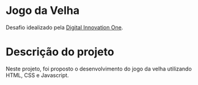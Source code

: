 # Jogo da Velha

Desafio idealizado pela [Digital Innovation One](https://digitalinnovation.one).

# Descrição do projeto
Neste projeto, foi proposto o desenvolvimento do jogo da velha utilizando HTML, CSS e Javascript.

